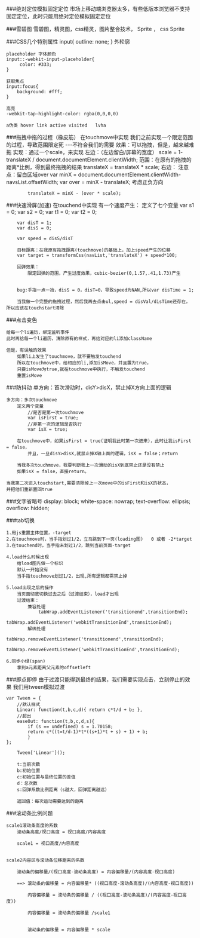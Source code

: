 ###绝对定位模拟固定定位
	市场上移动端浏览器太多，有些低版本浏览器不支持固定定位，此时只能用绝对定位模拟固定定位
	
###雪碧图
	雪碧图，精灵图，css精灵，图片整合技术， Sprite ， css Sprite
		
###CSS几个特别属性
	input{
	    outline: none;
	}   外轮廓
	
	placeholder 字体颜色
	input::-webkit-input-placeholder{
	     color: #333;
	}
	
	获取焦点
	input:focus{
	    background: #fff;
	}
	
	高亮
	-webkit-tap-highlight-color: rgba(0,0,0,0)		
	
	a伪类 hover link active visited   lvha
	
	
###拖拽中拖的过程（橡皮筋）
	在touchmove中实现
	我们之前实现一个限定范围的过程，导致范围限定死 ---不符合我们的需要
	效果：可以拖拽，但是，越来越难拖
	实现：通过一个scale，来实现
		左边：（左边留白/屏幕的宽度）
			scale = 1- translateX / document.documentElement.clientWidth;
			范围：在原有的拖拽的距离*比例，得到最终拖拽的结果
			translateX = translateX * scale;
		右边：
			注意点：留白区域over
			var minX = document.documentElement.clientWidth-navsList.offsetWidth;
			var over = minX - translateX;
				  考虑正负方向
				  
			translateX = minX - (over * scale);

###快速滑屏(加速)
	在touchend中实现
	有一个速度产生：
		定义了七个变量
		var s1 = 0;
		var s2 = 0;
		var t1 = 0;
		var t2 = 0;
			
		var disT = 1;
		var disS = 0;
	
		var speed = disS/disT
	
		目标距离：在我原有拖拽距离(touchmove)的基础上，加上speed产生的位移
		var target = transformCss(navList,'translateX') + speed*100;
		
		回弹效果：
			限定回弹的范围，产生过度效果，cubic-bezier(0,1.57,.41,1.73)产生
	
		
		bug:手指一点一抬，disS = 0，disT=0，导致speed为NAN,所以var disTime = 1;
	
		当我做一个完整的拖拽过程，然后我再去点击ul,speed = disVal/disTime还存在，所以应该在touchstart清除
	
###点击变色
	
	给每一个li遍历，绑定监听事件
	此时再给每一个li遍历，清除原有的样式，再给对应的li添加className
	
	但是，有误触的效果
		如果li上发生了touchmove，就不要触发touchend
		所以在touchmove中，给相应的li,添加isMove，并且置为true，
		只要isMove为true,就在touchmove中执行，不触发touchend
		重置isMove
		
###防抖动
	单方向：首次滑动时，disY>disX，禁止掉X方向上面的逻辑
	
	多方向：多次touchmove
		定义两个变量
			//是否是第一次touchmove
			var isFirst = true;
			//非第一次的逻辑是否执行
			var isX = true;	
	
		在touchmove中，如果isFirst = true(证明我此时第一次进来)，此时让我isFirst = false，
			并且，一旦disY>disX,就禁止掉X轴上面的逻辑，isX = false；return
			
		当我多次touchmove，我要判断我上一次滑动的isX到底禁止还是没有禁止
		如果isX = false，直接return。
	
	当我第二次进入touchstart,需要清除掉上一次move中的isFirst和isX的状态，
	并把他们重新置回true

	
###文字省略号
	display: block;
    white-space: nowrap;
    text-overflow: ellipsis;
    overflow: hidden;	
	
	
###tab切换
		
	1.用js重置主体位置，-target
	2.在touchmove时，当手指划过1/2，立马跳到下一页(loading图)   0 或者 -2*target
	3.在touchend时，当手指未划过1/2，跳到当前页面-target
	
	4.load什么时候出现
		给load图先做一个标识
		默认一开始没有
		当手指touchmove划过1/2，出现,所有逻辑都需禁止掉
		
    5.load出现之后的操作
    	当页面彻底切换过去之后（过渡结束），load才出现
    	过渡结束：
    		兼容处理
    			tabWrap.addEventListener('transitionend',transitionEnd);
				tabWrap.addEventListener('webkitTransitionEnd',transitionEnd);
    		解绑处理
				tabWrap.removeEventListener('transitionend',transitionEnd);
				tabWrap.removeEventListener('webkitTransitionEnd',transitionEnd);
		
	6.同步小绿(span)
		拿到a元素距离父元素的offsetleft









###即点即停
	由于过渡只能得到最终的结果，我们需要实现点击，立刻停止的效果
	我们用tween模拟过渡
	
	var Tween = {
		//默认样式
		Linear: function(t,b,c,d){ return c*t/d + b; },
		//超出
		easeOut: function(t,b,c,d,s){
            if (s == undefined) s = 1.70158;
            return c*((t=t/d-1)*t*((s+1)*t + s) + 1) + b;
        	}			
	};
		
		Tween['Linear']();

		t:当前次数
		b:初始位置
		c:初始位置与最终位置的差值
		d：总次数
		s:回弹系数比例距离（s越大，回弹距离越远）
		
		返回值：每次运动需要达到的距离

###滚动条比例问题
	
	scale1滚动条高度的系数
		滚动条高度/视口高度 = 视口高度/内容高度
	
		scale1 = 视口高度/内容高度


	scale2内容区与滚动条位移距离的系数

		滚动条的偏移量/(视口高度-滚动条高度) = 内容偏移量/(内容高度-视口高度)
	
		==> 滚动条的偏移量 = 内容偏移量* ((视口高度-滚动条高度)/(内容高度-视口高度))
		
			内容偏移量 = 滚动条的偏移量 / ((视口高度-滚动条高度)/(内容高度-视口高度))
		
			内容偏移量 = 滚动条的偏移量 /scale1


			滚动条的偏移量 = 内容偏移量 * scale

